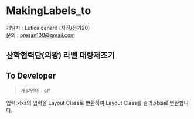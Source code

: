 # MakingLabels_to
개발자 : Lutica canard (자전/전기20)   
문의 : presan100@gmail.com

## 산학협력단(의왕) 라벨 대량제조기

## To Developer    
> 개발언어 :  c#   

입력.xlxs의 입력을 Layout Class로 변환하여 Layout Class를 결과.xlxs로 변환합니다.   

